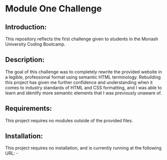 # Module One Challenge

## Introduction:
This repository reflects the first challenge given to students in the Monash University Coding Bootcamp.

## Description:
The goal of this challenge was to completely rewrite the provided website in a legible, professional format using semantic HTML terminology. Rebuilding this project has given me further confidence and understanding when it comes to industry standards of HTML and CSS formatting, and I was able to learn and identify more semantic elements that I was previously unaware of.

## Requirements: 
This project requires no modules outside of the provided files.

## Installation:

This project requires no installation, and is currently running at the following URL:
    - 